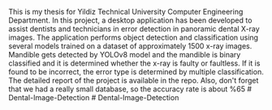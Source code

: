 This is my thesis for Yildiz Technical University Computer Engineering Department. 
In this project, a desktop application has been developed to assist dentists and technicians in error detection in panoramic dental X-ray images. 
The application performs object detection and classification using several models trained on a dataset of approximately 1500 x-ray images. Mandible gets detected by YOLOv8 model and the mandible is binary classified and it is determined whether the x-ray is faulty or faultless. If it is found to be incorrect, the error type is determined by multiple classification. 
The detailed report of the project is available in the repo. Also, don't forget that we had a really small database, so the accuracy rate is about %65
#   D e n t a l - I m a g e - D e t e c t i o n  
 #   D e n t a l - I m a g e - D e t e c t i o n  
 
